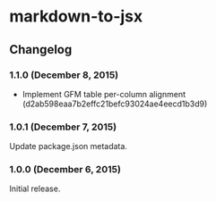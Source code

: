 # markdown-to-jsx
## Changelog

### 1.1.0 (December 8, 2015)

- Implement GFM table per-column alignment (d2ab598eaa7b2effc21befc93024ae4eecd1b3d9)

### 1.0.1 (December 7, 2015)

Update package.json metadata.

### 1.0.0 (December 6, 2015)

Initial release.
